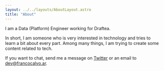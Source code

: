 ```yaml
---
layout: ../../layouts/AboutLayout.astro
title: "About"
---
```


I am a Data (Platform) Engineer working for Draftea.

In short, I am someone who is very interested in technology and tries to learn a bit about every part. Among many things, I am trying to create some content related to tech.

If you want to chat, send me a message on [Twitter](https://x.com/FrannCalvo1) or an email to
[dev@francocalvo.ar](mailto:dev@francocalvo.ar).
